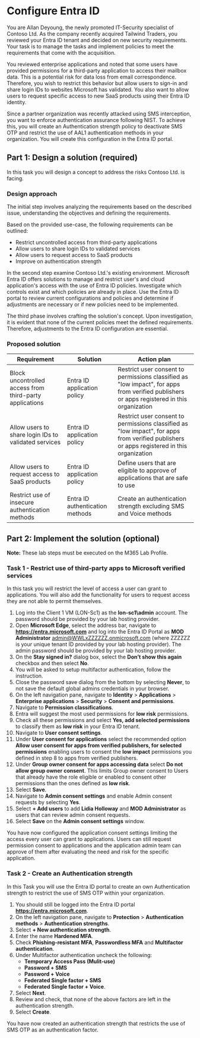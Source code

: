 # Configure Entra ID

You are Allan Deyoung, the newly promoted IT-Security specialist of Contoso Ltd. As the company recently acquired Tailwind Traders, you reviewed your Entra ID tenant and decided on new security requirements. Your task is to manage the tasks and implement policies to meet the requirements that come with the acquisition. 

You reviewed enterprise applications and noted that some users have provided permissions for a third-party application to access their mailbox data. This is a potential risk for data loss from email correspondence. Therefore, you wish to restrict this behavior but allow users to sign-in and share login IDs to websites Microsoft has validated. You also want to allow users to request specific access to new SaaS products using their Entra ID identity. 

Since a partner organization was recently attacked using SMS interception, you want to enforce authentication assurance following NIST. To achieve this, you will create an Authentication strength policy to deactivate SMS OTP and restrict the use of AAL1 authentication methods in your organization. You will create this configuration in the Entra ID portal.

## Part 1: Design a solution (required)

In this task you will design a concept to address the risks Contoso Ltd. is facing.

### Design approach

The initial step involves analyzing the requirements based on the described issue, understanding the objectives and defining the requirements.

Based on the provided use-case, the following requirements can be outlined:

- Restrict uncontrolled access from third-party applications
- Allow users to share login IDs to validated services
- Allow users to request access to SaaS products
- Improve on authentication strength

In the second step examine Contoso Ltd.'s existing environment. Microsoft Entra ID offers solutions to manage and restrict user's and cloud application's access with the use of Entra ID policies. Investigate which controls exist and which policies are already in place. Use the Entra ID portal to review current configurations and policies and determine if adjustments are necessary or if new policies need to be implemented.

The third phase involves crafting the solution's concept. Upon investigation, it is evident that none of the current policies meet the defined requirements. Therefore, adjustments to the Entra ID configuration are essential. 

### Proposed solution

|Requirement|Solution|Action plan|
|----|----|----|
|Block uncontrolled access from third-party applications|Entra ID application policy|Restrict user consent to permissions classified as "low impact", for apps from verified publishers or apps registered in this organization|
|Allow users to share login IDs to validated services|Entra ID application policy|Restrict user consent to permissions classified as "low impact", for apps from verified publishers or apps registered in this organization|
|Allow users to request access to SaaS products|Entra ID application policy|Define users that are eligible to approve of applications that are safe to use|
|Restrict use of insecure authentication methods|Entra ID authentication methods|Create an authentication strength excluding SMS and Voice methods|

## Part 2: Implement the solution (optional)

**Note:** These lab steps must be executed on the M365 Lab Profile.

### Task 1 - Restrict use of third-party apps to Microsoft verified services

In this task you will restrict the level of access a user can grant to applications. You will also add the functionality for users to request access they are not able to permit themselves. 

1. Log into the Client 1 VM (LON-Sc1) as the **lon-sc1\admin** account. The password should be provided by your lab hosting provider.
2. Open **Microsoft Edge**, select the address bar, navigate to **https://entra.microsoft.com** and log into the Entra ID Portal as **MOD Administrator** admin@WWLxZZZZZZ.onmicrosoft.com (where ZZZZZZ is your unique tenant ID provided by your lab hosting provider). The admin password should be provided by your lab hosting provider.
3. On the **Stay signed in?** dialog box, select the **Don’t show this again** checkbox and then select **No**.
4. You will be asked to setup multifactor authentication, follow the instruction.
5. Close the password save dialog from the bottom by selecting **Never**, to not save the default global admins credentials in your browser.
6. On the left navigation pane, navigate to **Identity** > **Applications** > **Enterprise applications** > **Security** > **Consent and permissions**.
7. Navigate to **Permission classifications**.
8. Entra will suggest the most used permissions for **low risk** permissions.
9. Check all these permissions and select **Yes, add selected permissions** to classify them as **low risk** in your Entra ID tenant.
10. Navigate to **User consent settings**.
11. Under **User consent for applications** select the recommended option **Allow user consent for apps from verified publishers, for selected permissions** enabling users to consent the **low impact** permissions you defined in step 8 to apps from verified publishers.
12. Under **Group owner consent for apps accessing data** select **Do not allow group owner consent**. This limits Group owner consent to Users that already have the role eligible or enabled to consent other permissions than the ones defined as **low risk**.
13. Select **Save**.
14. Navigate to **Admin consent settings** and enable Admin consent requests by selecting **Yes**.
15. Select **+ Add users** to add **Lidia Holloway** and **MOD Administrator** as users that can review admin consent requests.
16. Select **Save** on the **Admin consent settings** window.

You have now configured the application consent settings limiting the access every user can grant to applications. Users can still request permission consent to applications and the application admin team can approve of them after evaluating the need and risk for the specific application. 

### Task 2 - Create an Authentication strength

In this Task you will use the Entra ID portal to create an own Authentication strength to restrict the use of SMS OTP within your organization. 

1. You should still be logged into the Entra ID portal **https://entra.microsoft.com**.
2. On the left navigation pane, navigate to **Protection** > **Authentication methods** > **Authentication strengths**.
3. Select **+ New authentication strength**.
4. Enter the name **Hardened MFA**.
5. Check **Phishing-resistant MFA**, **Passwordless MFA** and **Multifactor authentication**.
6. Under Multifactor authentication uncheck the following:
   - **Temporary Access Pass (Mulit-use)**
   - **Password + SMS**
   - **Password + Voice**
   - **Federated Single factor + SMS**
   - **Federated Single factor + Voice**.
7. Select **Next**.
8. Review and check, that none of the above factors are left in the authentication strength.
9.  Select **Create**.

You have now created an authentication strength that restricts the use of SMS OTP as an authentication factor.
